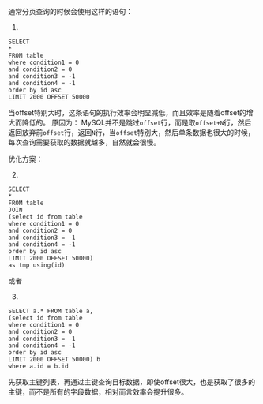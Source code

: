 通常分页查询的时候会使用这样的语句：

1.
```
SELECT
*
FROM table
where condition1 = 0
and condition2 = 0
and condition3 = -1
and condition4 = -1
order by id asc
LIMIT 2000 OFFSET 50000
```
当offset特别大时，这条语句的执行效率会明显减低，而且效率是随着offset的增大而降低的。
原因为：
MySQL并不是跳过`offset`行，而是取`offset+N`行，然后返回放弃前`offset`行，返回`N`行，当`offset`特别大，然后单条数据也很大的时候，每次查询需要获取的数据就越多，自然就会很慢。

优化方案：

2.
```
SELECT
*
FROM table
JOIN
(select id from table
where condition1 = 0
and condition2 = 0
and condition3 = -1
and condition4 = -1
order by id asc
LIMIT 2000 OFFSET 50000)
as tmp using(id)
```

或者

3.
```
SELECT a.* FROM table a, 
(select id from table
where condition1 = 0
and condition2 = 0
and condition3 = -1
and condition4 = -1
order by id asc
LIMIT 2000 OFFSET 50000) b 
where a.id = b.id
```


先获取主键列表，再通过主键查询目标数据，即使offset很大，也是获取了很多的主键，而不是所有的字段数据，相对而言效率会提升很多。
